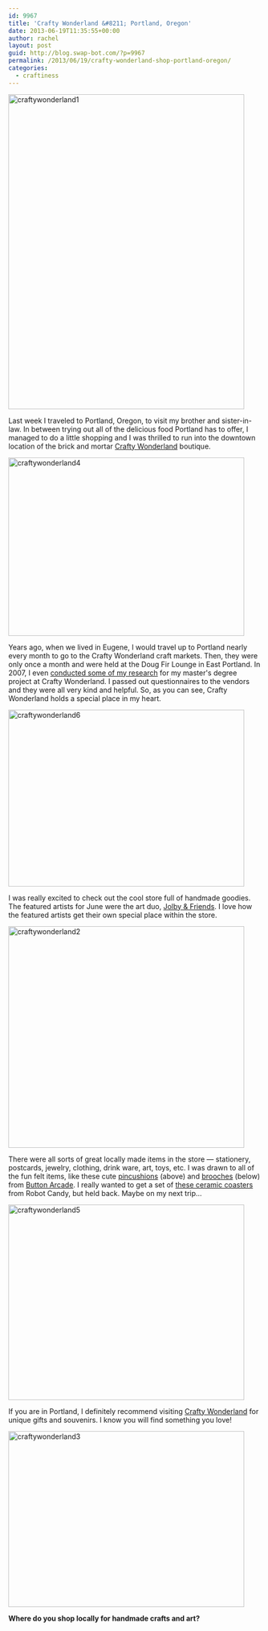 ```yaml
---
id: 9967
title: 'Crafty Wonderland &#8211; Portland, Oregon'
date: 2013-06-19T11:35:55+00:00
author: rachel
layout: post
guid: http://blog.swap-bot.com/?p=9967
permalink: /2013/06/19/crafty-wonderland-shop-portland-oregon/
categories:
  - craftiness
---
```

[<img src="http://blog.swap-bot.com/wp-content/uploads/2013/06/craftywonderland1.jpg" alt="craftywonderland1" width="470" height="627" class="alignleft size-full wp-image-9969" />](http://craftywonderland.com)

Last week I traveled to Portland, Oregon, to visit my brother and sister-in-law. In between trying out all of the delicious food Portland has to offer, I managed to do a little shopping and I was thrilled to run into the downtown location of the brick and mortar [Crafty Wonderland](http://craftywonderland.com) boutique.

[<img src="http://blog.swap-bot.com/wp-content/uploads/2013/06/craftywonderland4.jpg" alt="craftywonderland4" width="470" height="355" class="alignleft size-full wp-image-9972" />](http://blog.swap-bot.com/wp-content/uploads/2013/06/craftywonderland4.jpg)

Years ago, when we lived in Eugene, I would travel up to Portland nearly every month to go to the Crafty Wonderland craft markets. Then, they were only once a month and were held at the Doug Fir Lounge in East Portland. In 2007, I even [conducted some of my research](http://www.rljart.com/blog/2007/03/11/back-from-portland-again/) for my master's degree project at Crafty Wonderland. I passed out questionnaires to the vendors and they were all very kind and helpful. So, as you can see, Crafty Wonderland holds a special place in my heart. 

[<img src="http://blog.swap-bot.com/wp-content/uploads/2013/06/craftywonderland6.jpg" alt="craftywonderland6" width="470" height="352" class="alignleft size-full wp-image-9974" />](http://blog.swap-bot.com/wp-content/uploads/2013/06/craftywonderland6.jpg)

I was really excited to check out the cool store full of handmade goodies. The featured artists for June were the art duo, [Jolby & Friends](http://craftywonderland.com/2013/06/june-artist-of-the-month-jolby/). I love how the featured artists get their own special place within the store.

[<img src="http://blog.swap-bot.com/wp-content/uploads/2013/06/craftywonderland2.jpg" alt="craftywonderland2" width="470" height="441" class="alignleft size-full wp-image-9970" />](http://blog.swap-bot.com/wp-content/uploads/2013/06/craftywonderland2.jpg)

There were all sorts of great locally made items in the store &#8212; stationery, postcards, jewelry, clothing, drink ware, art, toys, etc. I was drawn to all of the fun felt items, like these cute [pincushions](http://www.etsy.com/shop/buttonarcade?section_id=5003216) (above) and [brooches](http://www.etsy.com/shop/buttonarcade?section_id=11044681) (below) from [Button Arcade](http://www.etsy.com/shop/buttonarcade). I really wanted to get a set of [these ceramic coasters](http://www.etsy.com/listing/77411463/visit-portland-oregon-tile-coaster?ref=sr_gallery_14&ga_search_query=portland+ceramic+tile+coasters&ga_view_type=gallery&ga_ship_to=US&ga_search_type=all) from Robot Candy, but held back. Maybe on my next trip&#8230;

[<img src="http://blog.swap-bot.com/wp-content/uploads/2013/06/craftywonderland5.jpg" alt="craftywonderland5" width="470" height="389" class="alignleft size-full wp-image-9973" />](http://blog.swap-bot.com/wp-content/uploads/2013/06/craftywonderland5.jpg)

If you are in Portland, I definitely recommend visiting [Crafty Wonderland](http://craftywonderland.com) for unique gifts and souvenirs. I know you will find something you love!

[<img src="http://blog.swap-bot.com/wp-content/uploads/2013/06/craftywonderland3.jpg" alt="craftywonderland3" width="470" height="350" class="alignleft size-full wp-image-9971" />](http://blog.swap-bot.com/wp-content/uploads/2013/06/craftywonderland3.jpg)

<div style="display: none">
  <a href='http://cheapglassesonlinee.com/' title='order glasses online'>order glasses online</a>
</div>

**Where do you shop locally for handmade crafts and art?** 

<div style="display: none">
  zp8497586rq
</div>